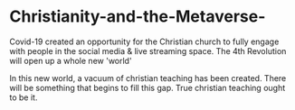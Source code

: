 # Christianity-and-the-Metaverse-
Covid-19 created an opportunity for the Christian church to fully engage with people in the social media &amp; live streaming space. The 4th Revolution will open up a whole new 'world'

In this new world, a vacuum of christian teaching has been created. There will be something that begins to fill this gap. True christian teaching ought to be it.
